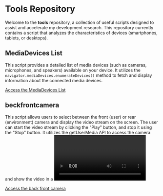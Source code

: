 # Tools Repository

Welcome to the **tools** repository, a collection of useful scripts designed to assist and accelerate my development research. This repository currently contains a script that analyzes the characteristics of devices (smartphones, tablets, or desktops).

## MediaDevices List

This script provides a detailed list of media devices (such as cameras, microphones, and speakers) available on your device. It utilizes the `navigator.mediaDevices.enumerateDevices()` method to fetch and display information about the connected media devices.

[Access the MediaDevices List](https://sebastienpaviot.github.io/tools/tools/js/mediadevices/deviceslist.html)

## beckfrontcamera

This script allows users to select between the front (user) or rear (environment) camera and display the video stream on the screen. The user can start the video stream by clicking the "Play" button, and stop it using the "Stop" button. It utilizes the getUserMedia API to access the camera and show the video in a <video> element. The camera selection is done through a dropdown menu. The video stream is displayed in real-time when activated.

[Access the back front camera ](https://sebastienpaviot.github.io/tools/tools/js/mediadevices/backfrontcamera.html)
